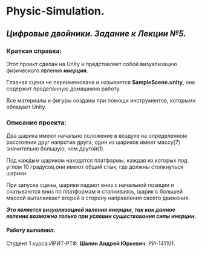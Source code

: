 # Physic-Simulation.
## ___Цифровые двойники. Задание к Лекции №5.___
### Краткая справка:
Этот проект сделан на Unity и представляет собой визуализацию физического явления ___инерция___.

Главная сцена не переименована и называется __SampleScene.unity__, она содержит проделанную домашнюю работу.

Все материалы и фигуры созданы при помощи инструментов, которыми обладает Unity.

### Описание проекта:
Два шарика имеют начально положение в воздухе на определенном расстоянии друг напротив друга, один из шариков имеет массу(7) значительно большую, чем другой(1). 

Под каждым шариком находятся платформы, каждая из которых под углом 10 градусов,они имеют общий стык, где должны столкнуться шарики.

При запуске сцены, шарики падают вниз с начальной позиции и скатываются вниз по платформам и сталкиваясь, шарик с большей массой выталкивает второй в сторону направления своего движения.

___Это является визуализацией явления инерции, так как данное явление возможно только при условии существования силы инерции.___

#### Работу выполнил:
Студент 1 курса ИРИТ-РТФ. 
__Шалин Андрей Юрьевич__.
РИ-141101.

